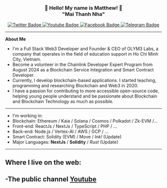 <h3 align="center">👋   Hello! My name is Matthew!   👋 <br/> "Mai Thanh Nha" </h3>

<div id="badges" align="center">
  <a href="https://x.com/thanhnhaweb3">
    <img src="https://img.shields.io/badge/Twitter-green?style=for-the-badge&logo=twitter&logoColor=white" alt="Twitter Badge"/>
  </a>
  <a href="https://youtube.com/songonha">
    <img src="https://img.shields.io/badge/YouTube-red?style=for-the-badge&logo=youtube&logoColor=white" alt="Youtube Badge"/>
  </a>
  <a href="https://facebook.com/thanhnhaweb3">
    <img src="https://img.shields.io/badge/Facebook-gray?style=for-the-badge&logo=facebook&logoColor=white" alt="Facebook Badge"/>
  </a>
  <a href="https://t.me/thanhnhaweb3">
    <img src="https://img.shields.io/badge/Telegram-yellow?style=for-the-badge&logo=telegram&logoColor=white" alt="Telegram Badge"/>
  </a>
  <br/>
</div>

---
**About Me**
- I'm a Full Stack Web3 Developer and Founder & CEO of OLYM3 Labs, a company that operates in the field of education support in Ho Chi Minh City, Vietnam.
- Become a volunteer in the Chainlink Developer Expert Program from August 2024 as a Blockchain Service Integration and Smart Contract Developer.
- Currently, I develop blockchain-based applications. I started teaching, programming and researching Blockchain and Web3 in 2020.
- I have a passion for contributing to more accessible open-source code, helping young people understand and be passionate about Blockchain and Blockchain Technology as much as possible.
---
- I'm working in:
 - Blockchain: Ethereum / Kaia / Solana / Cosmos / Polkadot / Zk-EVM /...
 - Front-end: ReactJs / NextJs / TypeScript / PHP / ...
 - Back-end: Node.js / Vertex-AI / AWS / GCP / ...
 - Smart Contract: Solidity (EVM) / Move / *Ink!* (Update)
 - Major Languages: **NextJs** / **Solidity** / *Rust* (Update)
---
Where I live on the web:
-----------------------
-The public channel <a href="https://youtube.com/songonha">Youtube</a>
-----------------------


